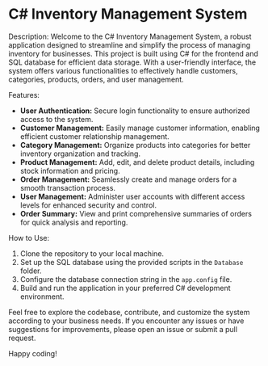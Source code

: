 # C# Inventory Management System

Description:
Welcome to the C# Inventory Management System, a robust application designed to streamline and simplify the process of managing inventory for businesses. This project is built using C# for the frontend and SQL database for efficient data storage. With a user-friendly interface, the system offers various functionalities to effectively handle customers, categories, products, orders, and user management.

Features:
- **User Authentication:** Secure login functionality to ensure authorized access to the system.
- **Customer Management:** Easily manage customer information, enabling efficient customer relationship management.
- **Category Management:** Organize products into categories for better inventory organization and tracking.
- **Product Management:** Add, edit, and delete product details, including stock information and pricing.
- **Order Management:** Seamlessly create and manage orders for a smooth transaction process.
- **User Management:** Administer user accounts with different access levels for enhanced security and control.
- **Order Summary:** View and print comprehensive summaries of orders for quick analysis and reporting.

How to Use:
1. Clone the repository to your local machine.
2. Set up the SQL database using the provided scripts in the `Database` folder.
3. Configure the database connection string in the `app.config` file.
4. Build and run the application in your preferred C# development environment.

Feel free to explore the codebase, contribute, and customize the system according to your business needs. If you encounter any issues or have suggestions for improvements, please open an issue or submit a pull request.

Happy coding!
